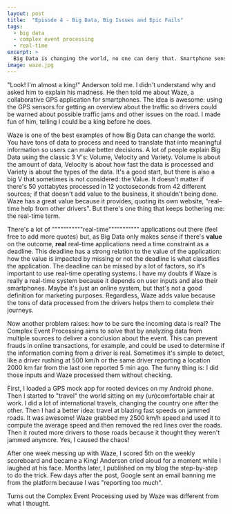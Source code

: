 ```yaml
---
layout: post
title:  "Episode 4 - Big Data, Big Issues and Epic Fails"
tags:
  - big data
  - complex event processing
  - real-time
excerpt: >
  Big Data is changing the world, no one can deny that. Smartphone sensors came to add even more data to process. This episode shows a great Big Data application, some issues caused by trusting user input data and an epic fail that allowed me to cause some trouble.
image: waze.jpg
---
```


"Look! I'm almost a king!" Anderson told me. I didn't understand why and asked him to explain his madness. He then told me about Waze, a collaborative GPS application for smartphones. The idea is awesome: using the GPS sensors for getting an overview about the traffic so drivers could be warned about possible traffic jams and other issues on the road. I made fun of him, telling I could be a king before he does.

Waze is one of the best examples of how Big Data can change the world. You have tons of data to process and need to translate that into meaningful information so users can make better decisions. A lot of people explain Big Data using the classic 3 V's: Volume, Velocity and Variety. Volume is about the amount of data, Velocity is about how fast the data is processed and Variety is about the types of the data. It's a good start, but there is also a big V that sometimes is not considered: the Value. It doesn't matter if there's 50 yottabytes processed in 12 yoctoseconds from 42 different sources; if that doesn't add value to the business, it shouldn't being done. Waze has a great value because it provides, quoting its own website, "real–time help from other drivers". But there's one thing that keeps bothering me: the real-time term.

There's a lot of """""""""""real-time""""""""""" applications out there (feel free to add more quotes) but, as Big Data only makes sense if there's **value** on the outcome, **real** real-time applications need a time constraint as a deadline. This deadline has a strong relation to the value of the application: how the value is impacted by missing or not the deadline is what classifies the application. The deadline can be missed by a lot of factors, so it's important to use real-time operating systems. I have my doubts if Waze is really a real-time system because it depends on user inputs and also their smartphones. Maybe it's just an online system, but that's not a good definition for marketing purposes. Regardless, Waze adds value because the tons of data processed from the drivers helps them to complete their journeys.

Now another problem raises: how to be sure the incoming data is real? The Complex Event Processing aims to solve that by analyzing data from multiple sources to deliver a conclusion about the event. This can prevent frauds in online transactions, for example, and could be used to determine if the information coming from a driver is real. Sometimes it's simple to detect, like a driver rushing at 500 km/h or the same driver reporting a location 2000 km far from the last one reported 5 min ago. The funny thing is: I did those inputs and Waze processed them without checking.

First, I loaded a GPS mock app for rooted devices on my Android phone. Then I started to "travel" the world sitting on my (un)comfortable chair at work. I did a lot of international travels, changing the country one after the other. Then I had a better idea: travel at blazing fast speeds on jammed roads. It was awesome! Waze grabbed my 2500 km/h speed and used it to compute the average speed and then removed the red lines over the roads. Then it routed more drivers to those roads because it thought they weren't jammed anymore. Yes, I caused the chaos!

After one week messing up with Waze, I scored 5th on the weekly scoreboard and became a King! Anderson cried aloud for a moment while I laughed at his face. Months later, I published on my blog the step-by-step to do the trick. Few days after the post, Google sent an email banning me from the platform because I was "reporting too much".

Turns out the Complex Event Processing used by Waze was different from what I thought.